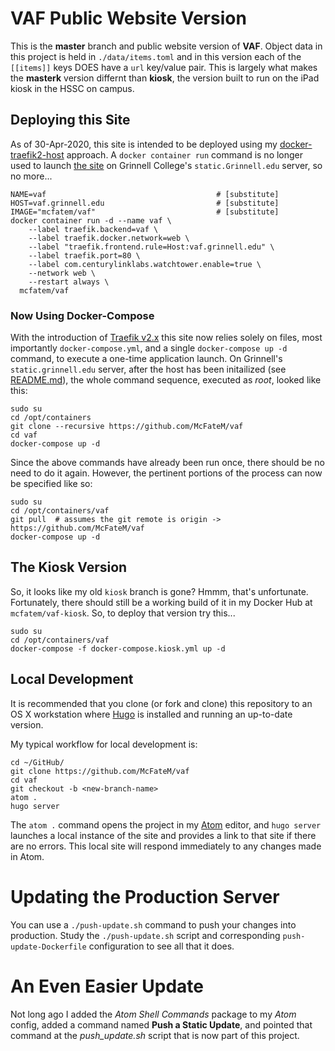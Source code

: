 # VAF Public Website Version

This is the **master** branch and public website version of **VAF**.  Object data in this project is held in `./data/items.toml` and in this version each of the `[[items]]` keys DOES have a `url` key/value pair.  This is largely what makes the **masterk** version differnt than **kiosk**, the version built to run on the iPad kiosk in the HSSC on campus.

## Deploying this Site

As of 30-Apr-2020, this site is intended to be deployed using my [docker-traefik2-host](https://github.com/McFateM/docker-traefik2-host) approach.  A `docker container run` command is no longer used to launch [the site](https://static.grinnell.edu/) on Grinnell College's `static.Grinnell.edu` server, so no more...

```
NAME=vaf                                      # [substitute]
HOST=vaf.grinnell.edu                         # [substitute]
IMAGE="mcfatem/vaf"                           # [substitute]
docker container run -d --name vaf \
    --label traefik.backend=vaf \
    --label traefik.docker.network=web \
    --label "traefik.frontend.rule=Host:vaf.grinnell.edu" \
    --label traefik.port=80 \
    --label com.centurylinklabs.watchtower.enable=true \
    --network web \
    --restart always \
  mcfatem/vaf
```

### Now Using Docker-Compose

With the introduction of [Traefik v2.x](https://traefik.io) this site now relies solely on files, most importantly `docker-compose.yml`, and a single `docker-compose up -d` command, to execute a one-time application launch. On Grinnell's `static.grinnell.edu` server, after the host has been initailized (see [README.md](https://github.com/McFateM/docker-traefik2-host)), the whole command sequence, executed as _root_, looked like this:

```
sudo su
cd /opt/containers
git clone --recursive https://github.com/McFateM/vaf
cd vaf
docker-compose up -d
```

Since the above commands have already been run once, there should be no need to do it again. However, the pertinent portions of the process can now be specified like so:

```
sudo su
cd /opt/containers/vaf
git pull  # assumes the git remote is origin -> https://github.com/McFateM/vaf
docker-compose up -d
```

## The Kiosk Version

So, it looks like my old `kiosk` branch is gone?  Hmmm, that's unfortunate. Fortunately, there should still be a working build of it in my Docker Hub at `mcfatem/vaf-kiosk`.  So, to deploy that version try this...

```
sudo su
cd /opt/containers/vaf
docker-compose -f docker-compose.kiosk.yml up -d
```

## Local Development

It is recommended that you clone (or fork and clone) this repository to an OS X workstation where [Hugo](https://gohugo.io) is installed and running an up-to-date version.

My typical workflow for local development is:

```
cd ~/GitHub/
git clone https://github.com/McFateM/vaf
cd vaf
git checkout -b <new-branch-name>
atom .
hugo server
```

The `atom .` command opens the project in my [Atom](https://atom.io) editor, and `hugo server` launches a local instance of the site and provides a link to that site if there are no errors.  This local site will respond immediately to any changes made in Atom.

# Updating the Production Server

You can use a `./push-update.sh` command to push your changes into production.  Study the `./push-update.sh` script and corresponding `push-update-Dockerfile` configuration to see all that it does.

# An Even Easier Update

Not long ago I added the _Atom Shell Commands_ package to my _Atom_ config, added a command named **Push a Static Update**, and pointed that command at the _push_update.sh_ script that is now part of this project.
